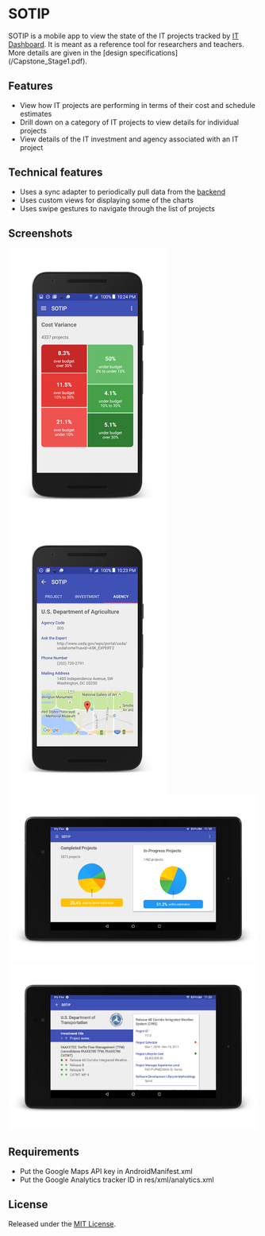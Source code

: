 # SOTIP
SOTIP is a mobile app to view the state of the IT projects tracked by [IT Dashboard](https://itdashboard.gov/).  It is meant as a reference tool for researchers and teachers.  More details are given in the [design specifications] (/Capstone_Stage1.pdf). 

## Features
* View how IT projects are performing in terms of their cost and schedule estimates
* Drill down on a category of IT projects to view details for individual projects
* View details of the IT investment and agency associated with an IT project

## Technical features
* Uses a sync adapter to periodically pull data from the [backend](https://github.com/dylan-chu/SOTIP-Backend)
* Uses custom views for displaying some of the charts
* Uses swipe gestures to navigate through the list of projects

## Screenshots

![Cost Variance Chart](/screenshots/screenshot-cost_var.png) ![Agency Details](/screenshots/screenshot-agc_details.png)
![Project Status Charts](/screenshots/screenshot-diff_proj_status.png) 
![Project List and Details](/screenshots/screenshot-proj_list_and_details.png)

## Requirements
* Put the Google Maps API key in AndroidManifest.xml
* Put the Google Analytics tracker ID in res/xml/analytics.xml

## License
Released under the [MIT License](http://creativecommons.org/licenses/MIT/).
